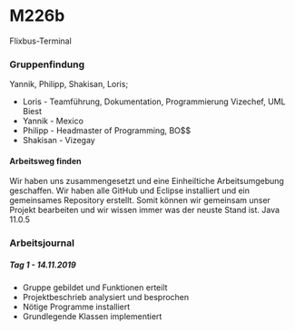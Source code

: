 # M226b
Flixbus-Terminal

### Gruppenfindung
Yannik, Philipp, Shakisan, Loris;
- Loris - Teamführung, Dokumentation, Programmierung Vizechef, UML Biest
- Yannik - Mexico
- Philipp - Headmaster of Programming, BO$$
- Shakisan - Vizegay

#### Arbeitsweg finden
Wir haben uns zusammengesetzt und eine Einheiltiche Arbeitsumgebung geschaffen.
Wir haben alle GitHub und Eclipse installiert und ein gemeinsames Repository erstellt.
Somit können wir gemeinsam unser Projekt bearbeiten und wir wissen immer was der neuste Stand ist.
Java 11.0.5

### Arbeitsjournal

##### Tag 1 - 14.11.2019
- Gruppe gebildet und Funktionen erteilt
- Projektbeschrieb analysiert und besprochen
- Nötige Programme installiert
- Grundlegende Klassen implementiert
